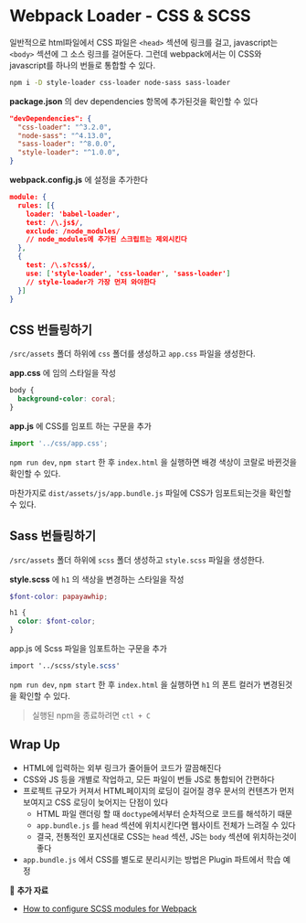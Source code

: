 # Webpack Loader - CSS & SCSS

일반적으로 html파일에서 CSS 파일은 `<head>` 섹션에 링크를 걸고, javascript는 `<body>` 섹션에 그 소스 링크를 걸어둔다. 그런데 webpack에서는 이 CSS와 javascript를 하나의 번들로 통합할 수 있다.

```bash
npm i -D style-loader css-loader node-sass sass-loader
```

**package.json** 의 dev dependencies 항목에 추가된것을 확인할 수 있다

```json
"devDependencies": {
  "css-loader": "^3.2.0",
  "node-sass": "^4.13.0",
  "sass-loader": "^8.0.0",
  "style-loader": "^1.0.0",
}
```

**webpack.config.js** 에 설정을 추가한다

```json
module: {
  rules: [{
    loader: 'babel-loader',
    test: /\.js$/,
    exclude: /node_modules/
    // node_modules에 추가된 스크립트는 제외시킨다
  },
  {
    test: /\.s?css$/,
    use: ['style-loader', 'css-loader', 'sass-loader']
    // style-loader가 가장 먼저 와야한다
  }]
}
```

## CSS 번들링하기

`/src/assets` 폴더 하위에 `css` 폴더를 생성하고 `app.css` 파일을 생성한다.

**app.css** 에 임의 스타일을 작성

```css
body {
  background-color: coral;
}
```

**app.js** 에 CSS를 임포트 하는 구문을 추가

```js
import '../css/app.css';
```

`npm run dev`, `npm start` 한 후 `index.html` 을 실행하면 배경 색상이 코랄로 바뀐것을 확인할 수 있다.

마찬가지로 `dist/assets/js/app.bundle.js` 파일에 CSS가 임포트되는것을 확인할 수 있다.

## Sass 번들링하기

`/src/assets` 폴더 하위에 `scss` 폴더 생성하고 `style.scss` 파일을 생성한다.

**style.scss** 에 `h1` 의 색상을 변경하는 스타일을 작성

```scss
$font-color: papayawhip;

h1 {
  color: $font-color;
}

```

app.js 에 Scss 파일을 임포트하는 구문을 추가

```scss
import '../scss/style.scss'
```

`npm run dev`, `npm start` 한 후 `index.html` 을 실행하면 `h1` 의 폰트 컬러가 변경된것을 확인할 수 있다.

> 실행된 npm을 종료하려면 `ctl + C` 



## Wrap Up

* HTML에 입력하는 외부 링크가 줄어들어 코드가 깔끔해진다
* CSS와 JS 등을 개별로 작업하고, 모든 파일이 번들 JS로 통합되어 간편하다
* 프로젝트 규모가 커져서 HTML페이지의 로딩이 길어질 경우 문서의 컨텐츠가 먼저 보여지고 CSS 로딩이 늦어지는 단점이 있다
  * HTML 파일 랜더링 할 때 `doctype`에서부터 순차적으로 코드를 해석하기 때문
  * `app.bundle.js` 를 `head` 섹션에 위치시킨다면 웹사이트 전체가 느려질 수 있다
  * 결국, 전통적인 포지션대로 CSS는 `head` 섹션, JS는 `body` 섹션에 위치하는것이 좋다
* `app.bundle.js` 에서 CSS를 별도로 분리시키는 방법은 Plugin 파트에서 학습 예정



📖 **추가 자료**

* [How to configure SCSS modules for Webpack](https://developerhandbook.com/webpack/how-to-configure-scss-modules-for-webpack/)


